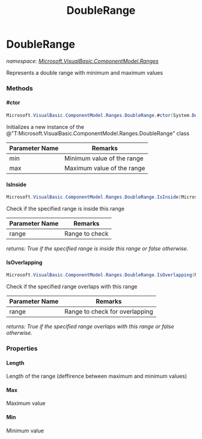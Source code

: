﻿---
title: DoubleRange
---

# DoubleRange
_namespace: [Microsoft.VisualBasic.ComponentModel.Ranges](N-Microsoft.VisualBasic.ComponentModel.Ranges.html)_

Represents a double range with minimum and maximum values

### Methods

#### #ctor
```csharp
Microsoft.VisualBasic.ComponentModel.Ranges.DoubleRange.#ctor(System.Double,System.Double)
```
Initializes a new instance of the @"T:Microsoft.VisualBasic.ComponentModel.Ranges.DoubleRange" class

|Parameter Name|Remarks|
|--------------|-------|
|min|Minimum value of the range|
|max|Maximum value of the range|


#### IsInside
```csharp
Microsoft.VisualBasic.ComponentModel.Ranges.DoubleRange.IsInside(Microsoft.VisualBasic.ComponentModel.Ranges.DoubleRange)
```
Check if the specified range is inside this range

|Parameter Name|Remarks|
|--------------|-------|
|range|Range to check|

_returns: True if the specified range is inside this range or
 false otherwise._

#### IsOverlapping
```csharp
Microsoft.VisualBasic.ComponentModel.Ranges.DoubleRange.IsOverlapping(Microsoft.VisualBasic.ComponentModel.Ranges.DoubleRange)
```
Check if the specified range overlaps with this range

|Parameter Name|Remarks|
|--------------|-------|
|range|Range to check for overlapping|

_returns: True if the specified range overlaps with this range or
 false otherwise._



### Properties

#### Length
Length of the range (deffirence between maximum and minimum values)
#### Max
Maximum value
#### Min
Minimum value


